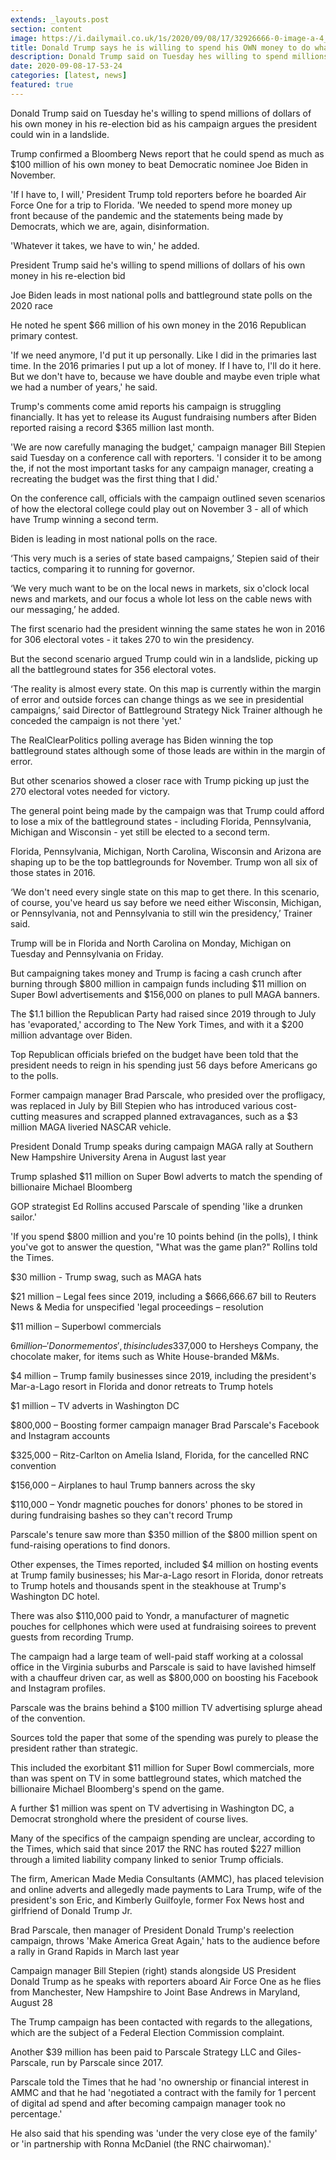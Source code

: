 ```yaml
---
extends: _layouts.post
section: content
image: https://i.dailymail.co.uk/1s/2020/09/08/17/32926666-0-image-a-4_1599583491430.jpg 
title: Donald Trump says he is willing to spend his OWN money to do whatever it takes to win 
description: Donald Trump said on Tuesday hes willing to spend millions of dollars of his own money in his re-election bid as his campaign argues the president could win in a landslide.    
date: 2020-09-08-17-53-24 
categories: [latest, news] 
featured: true 
--- 
```

Donald Trump said on Tuesday he's willing to spend millions of dollars of his own money in his re-election bid as his campaign argues the president could win in a landslide.   

Trump confirmed a Bloomberg News report that he could spend as much as $100 million of his own money to beat Democratic nominee Joe Biden in November.

'If I have to, I will,' President Trump told reporters before he boarded Air Force One for a trip to Florida. 'We needed to spend more money up front because of the pandemic and the statements being made by Democrats, which we are, again, disinformation. 

'Whatever it takes, we have to win,' he added.

President Trump said he's willing to spend millions of dollars of his own money in his re-election bid

Joe Biden leads in most national polls and battleground state polls on the 2020 race

He noted he spent $66 million of his own money in the 2016 Republican primary contest.

'If we need anymore, I'd put it up personally. Like I did in the primaries last time. In the 2016 primaries I put up a lot of money. If I have to, I'll do it here. But we don't have to, because we have double and maybe even triple what we had a number of years,' he said. 

Trump's comments come amid reports his campaign is struggling financially. It has yet to release its August fundraising numbers after Biden reported raising a record $365 million last month. 

'We are now carefully managing the budget,' campaign manager Bill Stepien said Tuesday on a conference call with reporters. 'I consider it to be among the, if not the most important tasks for any campaign manager, creating a recreating the budget was the first thing that I did.'

On the conference call, officials with the campaign outlined seven scenarios of how the electoral college could play out on November 3 - all of which have Trump winning a second term.

Biden is leading in most national polls on the race. 

‘This very much is a series of state based campaigns,’ Stepien said of their tactics, comparing it to running for governor.

‘We very much want to be on the local news in markets, six o'clock local news and markets, and our focus a whole lot less on the cable news with our messaging,’ he added.

The first scenario had the president winning the same states he won in 2016 for 306 electoral votes - it takes 270 to win the presidency.

But the second scenario argued Trump could win in a landslide, picking up all the battleground states for 356 electoral votes.

‘The reality is almost every state. On this map is currently within the margin of error and outside forces can change things as we see in presidential campaigns,’ said Director of Battleground Strategy Nick Trainer although he conceded the campaign is not there 'yet.' 

The RealClearPolitics polling average has Biden winning the top battleground states although some of those leads are within in the margin of error. 

But other scenarios showed a closer race with Trump picking up just the 270 electoral votes needed for victory.

The general point being made by the campaign was that Trump could afford to lose a mix of the battleground states - including Florida, Pennsylvania, Michigan and Wisconsin - yet still be elected to a second term.

Florida, Pennsylvania, Michigan, North Carolina, Wisconsin and Arizona are shaping up to be the top battlegrounds for November. Trump won all six of those states in 2016. 

‘We don't need every single state on this map to get there. In this scenario, of course, you've heard us say before we need either Wisconsin, Michigan, or Pennsylvania, not and Pennsylvania to still win the presidency,’ Trainer said.

Trump will be in Florida and North Carolina on Monday, Michigan on Tuesday and Pennsylvania on Friday. 

But campaigning takes money and Trump is facing a cash crunch after burning through $800 million in campaign funds including $11 million on Super Bowl advertisements and $156,000 on planes to pull MAGA banners.

The $1.1 billion the Republican Party had raised since 2019 through to July has 'evaporated,' according to The New York Times, and with it a $200 million advantage over Biden. 

Top Republican officials briefed on the budget have been told that the president needs to reign in his spending just 56 days before Americans go to the polls.

Former campaign manager Brad Parscale, who presided over the profligacy, was replaced in July by Bill Stepien who has introduced various cost-cutting measures and scrapped planned extravagances, such as a $3 million MAGA liveried NASCAR vehicle.

President Donald Trump speaks during campaign MAGA rally at Southern New Hampshire University Arena in August last year 

Trump splashed $11 million on Super Bowl adverts to match the spending of billionaire Michael Bloomberg

GOP strategist Ed Rollins accused Parscale of spending 'like a drunken sailor.'

'If you spend $800 million and you're 10 points behind (in the polls), I think you've got to answer the question, "What was the game plan?" Rollins told the Times. 

$30 million - Trump swag, such as MAGA hats

$21 million – Legal fees since 2019, including a $666,666.67 bill to Reuters News & Media for unspecified 'legal proceedings – resolution

$11 million – Superbowl commercials

$6 million – 'Donor mementos', this includes $337,000 to Hersheys Company, the chocolate maker, for items such as White House-branded M&Ms.

$4 million – Trump family businesses since 2019, including the president's Mar-a-Lago resort in Florida and donor retreats to Trump hotels

$1 million – TV adverts in Washington DC

$800,000 – Boosting former campaign manager Brad Parscale's Facebook and Instagram accounts

$325,000 – Ritz-Carlton on Amelia Island, Florida, for the cancelled RNC convention

$156,000 – Airplanes to haul Trump banners across the sky

$110,000 – Yondr magnetic pouches for donors' phones to be stored in during fundraising bashes so they can't record Trump 

Parscale's tenure saw more than $350 million of the $800 million spent on fund-raising operations to find donors.

Other expenses, the Times reported, included $4 million on hosting events at Trump family businesses; his Mar-a-Lago resort in Florida, donor retreats to Trump hotels and thousands spent in the steakhouse at Trump's Washington DC hotel.

There was also $110,000 paid to Yondr, a manufacturer of magnetic pouches for cellphones which were used at fundraising soirees to prevent guests from recording Trump. 

The campaign had a large team of well-paid staff working at a colossal office in the Virginia suburbs and Parscale is said to have lavished himself with a chauffeur driven car, as well as $800,000 on boosting his Facebook and Instagram profiles.

Parscale was the brains behind a $100 million TV advertising splurge ahead of the convention.

Sources told the paper that some of the spending was purely to please the president rather than strategic.

This included the exorbitant $11 million for Super Bowl commercials, more than was spent on TV in some battleground states, which matched the billionaire Michael Bloomberg's spend on the game.  

A further $1 million was spent on TV advertising in Washington DC, a Democrat stronghold where the president of course lives.

Many of the specifics of the campaign spending are unclear, according to the Times, which said that since 2017 the RNC has routed $227 million through a limited liability company linked to senior Trump officials.

The firm, American Made Media Consultants (AMMC), has placed television and online adverts and allegedly made payments to Lara Trump, wife of the president's son Eric, and Kimberly Guilfoyle, former Fox News host and girlfriend of Donald Trump Jr. 

Brad Parscale, then manager of President Donald Trump's reelection campaign, throws 'Make America Great Again,' hats to the audience before a rally in Grand Rapids in March last year

Campaign manager Bill Stepien (right) stands alongside US President Donald Trump as he speaks with reporters aboard Air Force One as he flies from Manchester, New Hampshire to Joint Base Andrews in Maryland, August 28

The Trump campaign has been contacted with regards to the allegations, which are the subject of a Federal Election Commission complaint. 

Another $39 million has been paid to Parscale Strategy LLC and Giles-Parscale, run by Parscale since 2017.

Parscale told the Times that he had 'no ownership or financial interest in AMMC and that he had 'negotiated a contract with the family for 1 percent of digital ad spend and after becoming campaign manager took no percentage.'

He also said that his spending was 'under the very close eye of the family' or 'in partnership with Ronna McDaniel (the RNC chairwoman).'

